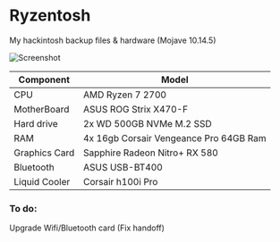 # Ryzentosh

My hackintosh backup files & hardware (Mojave 10.14.5)

![Screenshot](https://github.com/kdbaustert/ryzen-hackintosh/blob/master/images/ryzentosh.jpg)

| Component     | Model         |
| ------------- |-------------|
| CPU           | AMD Ryzen 7 2700 |
| MotherBoard   | ASUS ROG Strix X470-F |
| Hard drive    | 2x WD 500GB NVMe M.2 SSD |
| RAM           | 4x 16gb Corsair Vengeance Pro 64GB Ram |
| Graphics Card | Sapphire Radeon Nitro+ RX 580 |
| Bluetooth     | ASUS USB-BT400 |
| Liquid Cooler | Corsair h100i Pro |

### To do:

Upgrade Wifi/Bluetooth card (Fix handoff)